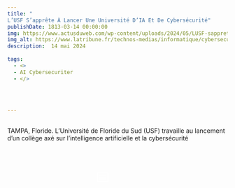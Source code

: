 ```yaml
---
title: "
L’USF S’apprête À Lancer Une Université D’IA Et De Cybersécurité"
publishDate: 1813-03-14 00:00:00
img: https://www.actusduweb.com/wp-content/uploads/2024/05/LUSF-sapprete-a-lancer-une-universite-dIA-et-de-cybersecurite.57.jpeg
img_alt: https://www.latribune.fr/technos-medias/informatique/cybersecurite-pourquoi-les-menaces-sont-plus-elevees-que-jamais-983903.html
description:  14 mai 2024
  
tags:
  - <>
  -	AI Cybersecuriter
  - </>

 

  
---
```


## 


TAMPA, Floride. L’Université de Floride du Sud (USF) travaille au lancement d’un collège axé sur l’intelligence artificielle et la cybersécurité


<BaseLayout>
<br>
<br>
<br>
<div class="contain-btn-phase1">
 <a class="a-btn" href="https://www.actusduweb.com/lusf-sapprete-a-lancer-une-universite-dia-et-de-cybersecurite/" data-astro-cid-balv45lp="" data-astro-source-file="C:/Users/kevin/portfolio/src/components/CallToAction.astro" data-astro-source-loc="9:17"> <svg xmlns="http://www.w3.org/2000/svg" width="32" height="32" fill="#ffffff" viewBox="0 0 256 256"><path d="M216,40H40A16,16,0,0,0,24,56V200a16,16,0,0,0,16,16H216a16,16,0,0,0,16-16V56A16,16,0,0,0,216,40Zm0,160H40V56H216V200ZM184,96a8,8,0,0,1-8,8H80a8,8,0,0,1,0-16h96A8,8,0,0,1,184,96Zm0,32a8,8,0,0,1-8,8H80a8,8,0,0,1,0-16h96A8,8,0,0,1,184,128Zm0,32a8,8,0,0,1-8,8H80a8,8,0,0,1,0-16h96A8,8,0,0,1,184,160Z"></path></svg></a>
</div>
 <style>
	.a-btn{
		width:20% !important;
	}
	.contain-btn-phase1{
		display: flex;
		justify-content: center;
	}
 </style>
</BaseLayout>
